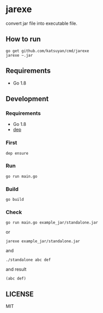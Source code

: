# jarexe

convert jar file into executable file.

## How to run

```
go get github.com/katsuyan/cmd/jarexe
jarexe ~.jar
```

## Requirements

- Go 1.8

## Development
### Requirements

- Go 1.8
- [dep](https://github.com/golang/dep)

### First
```
dep ensure
```

### Run
```
go run main.go
```

### Build
```
go build
```

### Check
```
go run main.go example_jar/standalone.jar
```

or

```
jarexe example_jar/standalone.jar
```

and

```
./standalone abc def
```

and result

```
(abc def)
```

## LICENSE

MIT
